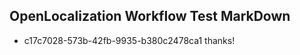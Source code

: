 ## OpenLocalization Workflow Test MarkDown
* c17c7028-573b-42fb-9935-b380c2478ca1 thanks!

<!--HONumber=Jul16_HO4-->


